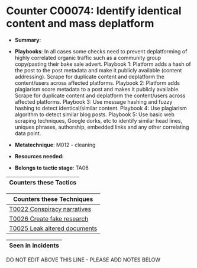 # Counter C00074: Identify identical content and mass deplatform

* **Summary**: 


* **Playbooks**: In all cases some checks need to prevent deplatforming of highly correlated organic traffic such as a community group copy/pasting their bake sale advert.
Playbook 1: Platform adds a hash of the post to the post metadata and make it publicly available (content addressing). Scrape for duplicate content and deplatform the content/users across affected platforms.
Playbook 2: Platform adds plagiarism score metadata to a post and makes it publicly available. Scrape for duplicate content and deplatform the content/users across affected platforms.
Playbook 3: Use message hashing and fuzzy hashing to detect identical/similar content.
Playbook 4: Use plagiarism algorithm to detect similar blog posts.
Playbook 5: Use basic web scraping techniques, Google dorks, etc to identify similar head lines, uniques phrases, authorship, embedded links and any other correlating data point.

* **Metatechnique**: M012 - cleaning

* **Resources needed:** 

* **Belongs to tactic stage**: TA06


| Counters these Tactics |
| ---------------------- |



| Counters these Techniques |
| ------------------------- |
| [T0022 Conspiracy narratives](../techniques/T0022.md) |
| [T0026 Create fake research](../techniques/T0026.md) |
| [T0025 Leak altered documents](../techniques/T0025.md) |



| Seen in incidents |
| ----------------- |


DO NOT EDIT ABOVE THIS LINE - PLEASE ADD NOTES BELOW